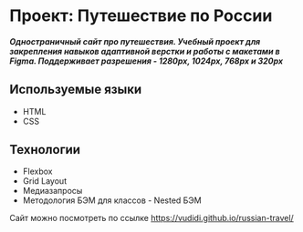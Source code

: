 # Проект: Путешествие по России

##### Одностраничный сайт про путешествия. Учебный проект для закрепления навыков адаптивной верстки и работы с макетами в Figma. Поддерживает разрешения - 1280px, 1024px, 768px и 320px #####

## Используемые языки ##
* HTML
* CSS

## Технологии ##
* Flexbox
* Grid Layout
* Медиазапросы
* Методология БЭМ для классов - Nested БЭМ

Сайт можно посмотреть по ссылке https://vudidi.github.io/russian-travel/
